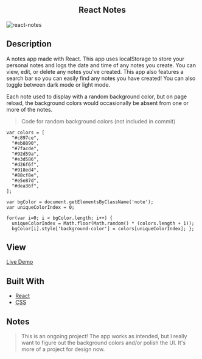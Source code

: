 <h2 align="center"> React Notes </h2>

![react-notes](https://user-images.githubusercontent.com/91632194/224813184-8bab37c3-608f-4455-81b7-a42b7ea907b6.png)

## Description
A notes app made with React. This app uses localStorage to store your personal notes and logs the date and time of 
any notes you create. You can view, edit, or delete any notes you've created. This app also features a search bar so you can easily find any notes you have created! You can also toggle between dark mode or light mode. 



Each note used to display with a random background color, but on page reload, the background colors would occasionally be absent from one or more of the notes.

> Code for random background colors (not included in commit)

```
var colors = [
  "#c897ce", 
  "#eb8890",  
  "#7facde", 
  "#92d59a", 
  "#e3d586",
  "#d26f6f",
  "#918ed4",
  "#88cf8e",
  "#e5e87d",
  "#dea36f",
];
 
var bgColor = document.getElementsByClassName('note');
var uniqueColorIndex = 0;

for(var i=0; i < bgColor.length; i++) {
  uniqueColorIndex = Math.floor(Math.random() * (colors.length + 1));
  bgColor[i].style['background-color'] = colors[uniqueColorIndex]; };
```


## View
[Live Demo]()

## Built With
- [React](https://reactjs.org/)
- [CSS](https://developer.mozilla.org/en-US/docs/Web/CSS)

## Notes
> This is an ongoing project! The app works as intended, but I really want to figure out the background colors and/or 
> polish the UI. It's more of a project for design now. 


